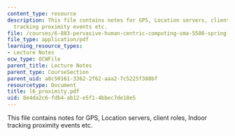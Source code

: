 ```yaml
---
content_type: resource
description: This file contains notes for GPS, Location servers, client roles, Indoor
  tracking proximity events etc.
file: /courses/6-883-pervasive-human-centric-computing-sma-5508-spring-2006/8e4da2c6fdb4ab12e5f14bbec7de18e5_l6_proximity.pdf
file_type: application/pdf
learning_resource_types:
- Lecture Notes
ocw_type: OCWFile
parent_title: Lecture Notes
parent_type: CourseSection
parent_uid: a8c50161-3362-2f62-aaa2-7c5225f388bf
resourcetype: Document
title: l6_proximity.pdf
uid: 8e4da2c6-fdb4-ab12-e5f1-4bbec7de18e5
---
```

This file contains notes for GPS, Location servers, client roles, Indoor tracking proximity events etc.

